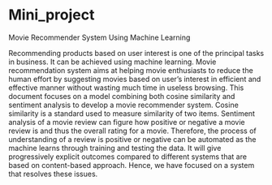 # Mini_project
Movie Recommender System Using Machine Learning 

Recommending products based on user interest is one of the principal tasks in business. It can be
achieved using machine learning. Movie recommendation system aims at helping movie enthusiasts
to reduce the human effort by suggesting movies based on user’s interest in efficient and effective
manner without wasting much time in useless browsing. This document focuses on a model
combining both cosine similarity and sentiment analysis to develop a movie recommender system.
Cosine similarity is a standard used to measure similarity of two items. Sentiment analysis of a movie
review can figure how positive or negative a movie review is and thus the overall rating for a movie.
Therefore, the process of understanding of a review is positive or negative can be automated as the
machine learns through training and testing the data. It will give progressively explicit outcomes
compared to different systems that are based on content-based approach. Hence, we have focused on
a system that resolves these issues.
